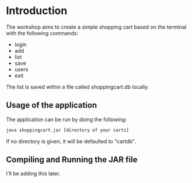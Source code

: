 # Introduction
The workshop aims to create a simple shopping cart based on the terminal with the following commands:
- login
- add
- list
- save
- users
- exit

The list is saved within a file called shoppingcart.db locally. 

## Usage of the application
The application can be run by doing the following: 

```bash
java shoppingcart.jar [directory of your carts]
```

If no directory is given, it will be defaulted to "cartdb".


## Compiling and Running the JAR file
I'll be adding this later. 